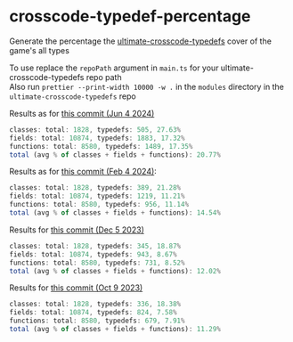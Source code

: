 # crosscode-typedef-percentage
Generate the percentage the [ultimate-crosscode-typedefs](https://github.com/CCDirectLink/ultimate-crosscode-typedefs) cover of the game's all types  

To use replace the `repoPath` argument in `main.ts` for your ultimate-crosscode-typedefs repo path  
Also run `prettier --print-width 10000 -w .` in the `modules` directory in the `ultimate-crosscode-typedefs` repo  

Results as for [this commit (Jun 4 2024)](https://github.com/krypciak/ultimate-crosscode-typedefs/commit/cd3d249eef2b4f36e8f66e51c15259b40c001cbc)
```js
classes: total: 1828, typedefs: 505, 27.63%
fields: total: 10874, typedefs: 1883, 17.32%
functions: total: 8580, typedefs: 1489, 17.35%
total (avg % of classes + fields + functions): 20.77%
```


Results as for [this commit (Feb 4 2024)](https://github.com/krypciak/ultimate-crosscode-typedefs/commit/2b7bcbbcbebf65d1874c95467738ecf8d5868843):
```js
classes: total: 1828, typedefs: 389, 21.28%
fields: total: 10874, typedefs: 1219, 11.21%
functions: total: 8580, typedefs: 956, 11.14%
total (avg % of classes + fields + functions): 14.54%
```

Results for [this commit (Dec 5 2023)](https://github.com/krypciak/ultimate-crosscode-typedefs/commit/10787b86e96febf59c6e9f50d00bc76e24c15c3f)
```js
classes: total: 1828, typedefs: 345, 18.87%
fields: total: 10874, typedefs: 943, 8.67%
functions: total: 8580, typedefs: 731, 8.52%
total (avg % of classes + fields + functions): 12.02%
```

Results for [this commit (Oct 9 2023)](https://github.com/krypciak/ultimate-crosscode-typedefs/commit/5e782608fcea9c28fc71810a74dc17ce3ba611d4)
```js
classes: total: 1828, typedefs: 336, 18.38%
fields: total: 10874, typedefs: 824, 7.58%
functions: total: 8580, typedefs: 679, 7.91%
total (avg % of classes + fields + functions): 11.29%
```

